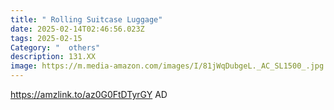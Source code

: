 ```yaml
---
title: " Rolling Suitcase Luggage"
date: 2025-02-14T02:46:56.023Z
tags: 2025-02-15
Category: "  others"
description: 131.XX
image: https://m.media-amazon.com/images/I/81jWqDubgeL._AC_SL1500_.jpg
---
```

https://amzlink.to/az0G0FtDTyrGY    AD